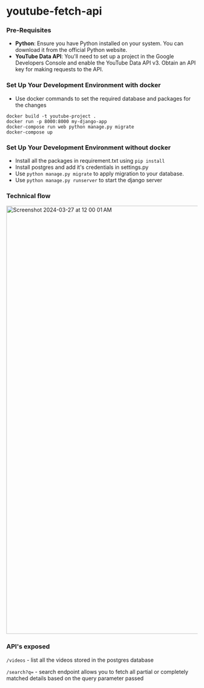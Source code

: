 # youtube-fetch-api

### Pre-Requisites

- **Python**: Ensure you have Python installed on your system. You can download it from the official Python website.
- **YouTube Data API**: You'll need to set up a project in the Google Developers Console and enable the YouTube Data API v3. Obtain an API key for making requests to the API.

### Set Up Your Development Environment with docker
- Use docker commands to set the required database and packages for the changes 
```
docker build -t youtube-project .
docker run -p 8000:8000 my-django-app
docker-compose run web python manage.py migrate
docker-compose up
```

### Set Up Your Development Environment without docker
- Install all the packages in requirement.txt using `pip install`
- Install postgres and add it's credentials in settings.py
- Use `python manage.py migrate` to apply migration to your database.
- Use `python manage.py runserver` to start the django server

### Technical flow

<img width="1124" alt="Screenshot 2024-03-27 at 12 00 01 AM" src="https://github.com/LakshmiSankaraSubramanian/youtube-fetch-api/assets/72433278/30745743-f005-4d63-a74e-160f429c851b">

### API's exposed 
`/videos` - list all the videos stored in the postgres database 

`/search?q=` - search endpoint allows you to fetch all partial or completely matched details based on the query parameter passed


